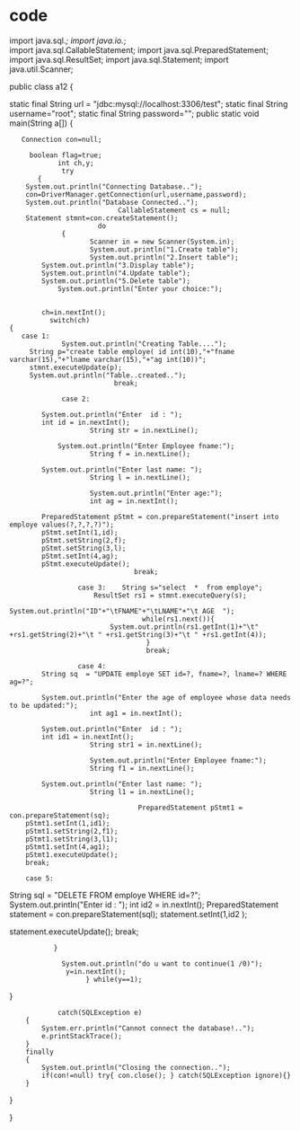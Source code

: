 # code


import java.sql.*;
import  java.io.*;  
import java.sql.CallableStatement;
import java.sql.PreparedStatement;
import java.sql.ResultSet;
import java.sql.Statement;
import java.util.Scanner;

public class a12 {
                               

  static final String url = "jdbc:mysql://localhost:3306/test";
	    static final String username="root";
	    static final String password="";
    public static void main(String a[])
	 {
                      
                   
	   Connection con=null;
                   
         boolean flag=true; 
                int ch,y;
                 try
	       {
		System.out.println("Connecting Database..");
		con=DriverManager.getConnection(url,username,password);
		System.out.println("Database Connected..");
                               CallableStatement cs = null;
		Statement stmnt=con.createStatement();
                          do
                 {
                        Scanner in = new Scanner(System.in);
                        System.out.println("1.Create table");
                        System.out.println("2.Insert table");
			System.out.println("3.Display table");
			System.out.println("4.Update table");
			System.out.println("5.Delete table");                
        		System.out.println("Enter your choice:");
	
                     
	        ch=in.nextInt();
              switch(ch)
	{
	   case 1:    
                 System.out.println("Creating Table....");
		 String p="create table employe( id int(10),"+"fname varchar(15),"+"lname varchar(15),"+"ag int(10))";
		 stmnt.executeUpdate(p);
		 System.out.println("Table..created..");
                              break;

                 case 2:
                                           
			System.out.println("Enter  id : ");
			int id = in.nextInt();
                        String str = in.nextLine();

                System.out.println("Enter Employee fname:");
                        String f = in.nextLine();  
   
			System.out.println("Enter last name: ");
                        String l = in.nextLine();
			
                        System.out.println("Enter age:");
                        int ag = in.nextInt();
						
			PreparedStatement pStmt = con.prepareStatement("insert into employe values(?,?,?,?)");
			pStmt.setInt(1,id);
			pStmt.setString(2,f);
			pStmt.setString(3,l);
			pStmt.setInt(4,ag);
			pStmt.executeUpdate();
                                   break;

                     case 3:    String s="select  *  from employe";
	                     ResultSet rs1 = stmnt.executeQuery(s);
                                    System.out.println("ID"+"\tFNAME"+"\tLNAME"+"\t AGE  ");
                                     while(rs1.next()){
                             System.out.println(rs1.getInt(1)+"\t" +rs1.getString(2)+"\t " +rs1.getString(3)+"\t " +rs1.getInt(4));
                                      }
                                      break;

                     case 4:
			String sq  = "UPDATE employe SET id=?, fname=?, lname=? WHERE ag=?";

			System.out.println("Enter the age of employee whose data needs to be updated:");
                        int ag1 = in.nextInt();

			System.out.println("Enter  id : ");
			int id1 = in.nextInt();
                        String str1 = in.nextLine();

                        System.out.println("Enter Employee fname:");
                        String f1 = in.nextLine();  
   
			System.out.println("Enter last name: ");
                        String l1 = in.nextLine();
			
                        			PreparedStatement pStmt1 = con.prepareStatement(sq);
		pStmt1.setInt(1,id1);
		pStmt1.setString(2,f1);
		pStmt1.setString(3,l1);
		pStmt1.setInt(4,ag1);
		pStmt1.executeUpdate();
		break;                            

		case 5:
String sql = "DELETE FROM employe WHERE id=?";
System.out.println("Enter  id : ");
			int id2 = in.nextInt(); 
PreparedStatement statement = con.prepareStatement(sql);
statement.setInt(1,id2 );

statement.executeUpdate();
break;


               }
        
                 System.out.println("do u want to continue(1 /0)");  
                  y=in.nextInt();
                       } while(y==1);  
    
   }

                catch(SQLException e)
		{
			System.err.println("Cannot connect the database!..");
			e.printStackTrace();
		}
		finally
		{
			System.out.println("Closing the connection..");
			if(con!=null) try{ con.close(); } catch(SQLException ignore){}
		}


}

}
